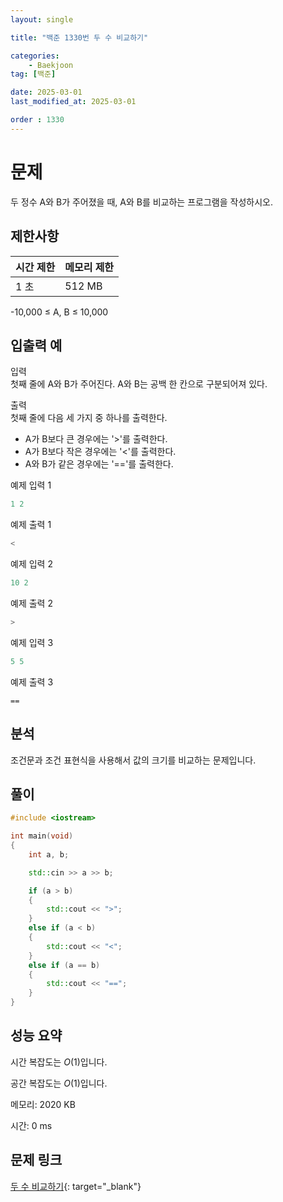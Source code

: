 ```yaml
---
layout: single

title: "백준 1330번 두 수 비교하기"

categories:
    - Baekjoon
tag: [백준]

date: 2025-03-01
last_modified_at: 2025-03-01

order : 1330
---
```


# 문제

두 정수 A와 B가 주어졌을 때, A와 B를 비교하는 프로그램을 작성하시오.

## 제한사항

|시간 제한|메모리 제한|
|---|---|
|1 초|512 MB|

-10,000 ≤ A, B ≤ 10,000

## 입출력 예

입력  
첫째 줄에 A와 B가 주어진다. A와 B는 공백 한 칸으로 구분되어져 있다.

출력  
첫째 줄에 다음 세 가지 중 하나를 출력한다.

+ A가 B보다 큰 경우에는 '>'를 출력한다.
+ A가 B보다 작은 경우에는 '<'를 출력한다.
+ A와 B가 같은 경우에는 '=='를 출력한다.

예제 입력 1

```cpp
1 2
```

예제 출력 1

```cpp
<
```

예제 입력 2

```cpp
10 2
```

예제 출력 2

```cpp
>
```

예제 입력 3

```cpp
5 5
```

예제 출력 3
```
==
```

## 분석

조건문과 조건 표현식을 사용해서 값의 크기를 비교하는 문제입니다.

## 풀이

```cpp
#include <iostream>

int main(void)
{
	int a, b;

	std::cin >> a >> b;

	if (a > b)
	{
		std::cout << ">";
	}
	else if (a < b)
	{
		std::cout << "<";
	}
	else if (a == b)
	{
		std::cout << "==";
	}
}
```

## 성능 요약

시간 복잡도는 $O(1)$입니다.

공간 복잡도는 $O(1)$입니다.

메모리: 2020 KB

시간: 0 ms

## 문제 링크

[두 수 비교하기](https://www.acmicpc.net/problem/1330){: target="_blank"}